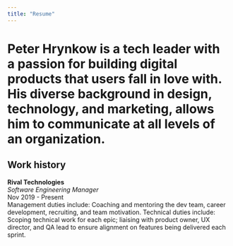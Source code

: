 ```yaml
---
title: "Resume"
---
```


# Peter Hrynkow is a tech leader with a passion for building digital products that users fall in love with. His diverse background in design, technology, and marketing, allows him to communicate at all levels of an organization.

## Work history 

**Rival Technologies**<br>
_Software Engineering Manager_<br>
Nov 2019 - Present<br>
Management duties include: Coaching and mentoring the dev team, career development, recruiting, and team motivation.
Technical duties include: Scoping technical work for each epic; liaising with product owner, UX director, and QA lead to ensure alignment on features being delivered each sprint.
